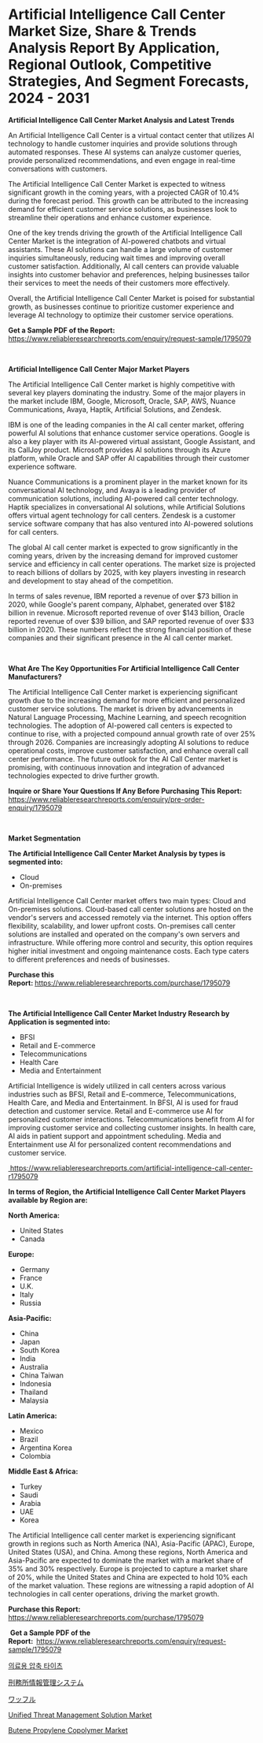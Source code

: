 <p><h1>Artificial Intelligence Call Center Market Size, Share & Trends Analysis Report By Application, Regional Outlook, Competitive Strategies, And Segment Forecasts, 2024 - 2031</h1></p><p><strong>Artificial Intelligence Call Center Market Analysis and Latest Trends</strong></p>
<p><p>An Artificial Intelligence Call Center is a virtual contact center that utilizes AI technology to handle customer inquiries and provide solutions through automated responses. These AI systems can analyze customer queries, provide personalized recommendations, and even engage in real-time conversations with customers.</p><p>The Artificial Intelligence Call Center Market is expected to witness significant growth in the coming years, with a projected CAGR of 10.4% during the forecast period. This growth can be attributed to the increasing demand for efficient customer service solutions, as businesses look to streamline their operations and enhance customer experience.</p><p>One of the key trends driving the growth of the Artificial Intelligence Call Center Market is the integration of AI-powered chatbots and virtual assistants. These AI solutions can handle a large volume of customer inquiries simultaneously, reducing wait times and improving overall customer satisfaction. Additionally, AI call centers can provide valuable insights into customer behavior and preferences, helping businesses tailor their services to meet the needs of their customers more effectively.</p><p>Overall, the Artificial Intelligence Call Center Market is poised for substantial growth, as businesses continue to prioritize customer experience and leverage AI technology to optimize their customer service operations.</p></p>
<p><strong>Get a Sample PDF of the Report:&nbsp;</strong> <a href="https://www.reliableresearchreports.com/enquiry/request-sample/1795079">https://www.reliableresearchreports.com/enquiry/request-sample/1795079</a></p>
<p>&nbsp;</p>
<p><strong>Artificial Intelligence Call Center Major Market Players</strong></p>
<p><p>The Artificial Intelligence Call Center market is highly competitive with several key players dominating the industry. Some of the major players in the market include IBM, Google, Microsoft, Oracle, SAP, AWS, Nuance Communications, Avaya, Haptik, Artificial Solutions, and Zendesk. </p><p>IBM is one of the leading companies in the AI call center market, offering powerful AI solutions that enhance customer service operations. Google is also a key player with its AI-powered virtual assistant, Google Assistant, and its CallJoy product. Microsoft provides AI solutions through its Azure platform, while Oracle and SAP offer AI capabilities through their customer experience software.</p><p>Nuance Communications is a prominent player in the market known for its conversational AI technology, and Avaya is a leading provider of communication solutions, including AI-powered call center technology. Haptik specializes in conversational AI solutions, while Artificial Solutions offers virtual agent technology for call centers. Zendesk is a customer service software company that has also ventured into AI-powered solutions for call centers.</p><p>The global AI call center market is expected to grow significantly in the coming years, driven by the increasing demand for improved customer service and efficiency in call center operations. The market size is projected to reach billions of dollars by 2025, with key players investing in research and development to stay ahead of the competition.</p><p>In terms of sales revenue, IBM reported a revenue of over $73 billion in 2020, while Google's parent company, Alphabet, generated over $182 billion in revenue. Microsoft reported revenue of over $143 billion, Oracle reported revenue of over $39 billion, and SAP reported revenue of over $33 billion in 2020. These numbers reflect the strong financial position of these companies and their significant presence in the AI call center market.</p></p>
<p>&nbsp;</p>
<p><strong>What Are The Key Opportunities For Artificial Intelligence Call Center Manufacturers?</strong></p>
<p><p>The Artificial Intelligence Call Center market is experiencing significant growth due to the increasing demand for more efficient and personalized customer service solutions. The market is driven by advancements in Natural Language Processing, Machine Learning, and speech recognition technologies. The adoption of AI-powered call centers is expected to continue to rise, with a projected compound annual growth rate of over 25% through 2026. Companies are increasingly adopting AI solutions to reduce operational costs, improve customer satisfaction, and enhance overall call center performance. The future outlook for the AI Call Center market is promising, with continuous innovation and integration of advanced technologies expected to drive further growth.</p></p>
<p><strong>Inquire or Share Your Questions If Any Before Purchasing This Report:</strong> <a href="https://www.reliableresearchreports.com/enquiry/pre-order-enquiry/1795079">https://www.reliableresearchreports.com/enquiry/pre-order-enquiry/1795079</a></p>
<p>&nbsp;</p>
<p><strong>Market Segmentation</strong></p>
<p><strong>The Artificial Intelligence Call Center Market Analysis by types is segmented into:</strong></p>
<p><ul><li>Cloud</li><li>On-premises</li></ul></p>
<p><p>Artificial Intelligence Call Center market offers two main types: Cloud and On-premises solutions. Cloud-based call center solutions are hosted on the vendor's servers and accessed remotely via the internet. This option offers flexibility, scalability, and lower upfront costs. On-premises call center solutions are installed and operated on the company's own servers and infrastructure. While offering more control and security, this option requires higher initial investment and ongoing maintenance costs. Each type caters to different preferences and needs of businesses.</p></p>
<p><strong>Purchase this Report:&nbsp;</strong><a href="https://www.reliableresearchreports.com/purchase/1795079">https://www.reliableresearchreports.com/purchase/1795079</a></p>
<p>&nbsp;</p>
<p><strong>The Artificial Intelligence Call Center Market Industry Research by Application is segmented into:</strong></p>
<p><ul><li>BFSI</li><li>Retail and E-commerce</li><li>Telecommunications</li><li>Health Care</li><li>Media and Entertainment</li></ul></p>
<p><p>Artificial Intelligence is widely utilized in call centers across various industries such as BFSI, Retail and E-commerce, Telecommunications, Health Care, and Media and Entertainment. In BFSI, AI is used for fraud detection and customer service. Retail and E-commerce use AI for personalized customer interactions. Telecommunications benefit from AI for improving customer service and collecting customer insights. In health care, AI aids in patient support and appointment scheduling. Media and Entertainment use AI for personalized content recommendations and customer service.</p></p>
<p><a href="https://www.reliableresearchreports.com/artificial-intelligence-call-center-r1795079">&nbsp;https://www.reliableresearchreports.com/artificial-intelligence-call-center-r1795079</a></p>
<p><strong>In terms of Region, the Artificial Intelligence Call Center Market Players available by Region are:</strong></p>
<p>
    <p> <strong> North America: </strong>
        <ul>
            <li>United States</li>
            <li>Canada</li>
        </ul>
        </p> 
    <p> <strong> Europe: </strong>
        <ul>
            <li>Germany</li>
            <li>France</li>
            <li>U.K.</li>
            <li>Italy</li>
            <li>Russia</li>
        </ul>
        </p> 
    <p> <strong> Asia-Pacific: </strong>
        <ul>
            <li>China</li>
            <li>Japan</li>
            <li>South Korea</li>
            <li>India</li>
            <li>Australia</li>
            <li>China Taiwan</li>
            <li>Indonesia</li>
            <li>Thailand</li>
            <li>Malaysia</li>
        </ul>
        </p> 
    <p> <strong> Latin America: </strong>
        <ul>
            <li>Mexico</li>
            <li>Brazil</li>
            <li>Argentina Korea</li>
            <li>Colombia</li>
        </ul>
        </p> 
    <p> <strong> Middle East & Africa: </strong>
        <ul>
            <li>Turkey</li>
            <li>Saudi</li>
            <li>Arabia</li>
            <li>UAE</li>
            <li>Korea</li>
        </ul>
    </p>
    </p>
<p><p>The Artificial Intelligence call center market is experiencing significant growth in regions such as North America (NA), Asia-Pacific (APAC), Europe, United States (USA), and China. Among these regions, North America and Asia-Pacific are expected to dominate the market with a market share of 35% and 30% respectively. Europe is projected to capture a market share of 20%, while the United States and China are expected to hold 10% each of the market valuation. These regions are witnessing a rapid adoption of AI technologies in call center operations, driving the market growth.</p></p>
<p><strong>Purchase this Report: </strong><a href="https://www.reliableresearchreports.com/purchase/1795079">https://www.reliableresearchreports.com/purchase/1795079</a></p>
<p>&nbsp;<strong>Get a Sample PDF of the Report:&nbsp;&nbsp;</strong><a href="https://www.reliableresearchreports.com/enquiry/request-sample/1795079">https://www.reliableresearchreports.com/enquiry/request-sample/1795079</a></p>
<p><strong></strong></p>
<p><p><a href="https://medium.com/@obiemante1922/%EC%9D%98%EB%A3%8C%EC%9A%A9-%EC%95%95%EC%B6%95-%ED%83%80%EC%9D%B4%EC%B8%A0-%EC%8B%9C%EC%9E%A5-%EB%B6%84%EC%84%9D-%EA%B8%80%EB%A1%9C%EB%B2%8C-%EC%82%B0%EC%97%85-%EC%A0%84%EB%A7%9D-%EB%B0%8F-%EC%98%88%EC%B8%A1-2024%EB%85%84%EB%B6%80%ED%84%B0-2031%EB%85%84%EA%B9%8C%EC%A7%80-651346d8e2dd">의료용 압축 타이츠</a></p><p><a href="https://medium.com/@addiehirthe05/%E5%88%91%E5%8B%99%E6%89%80%E6%83%85%E5%A0%B1%E7%AE%A1%E7%90%86%E3%82%B7%E3%82%B9%E3%83%86%E3%83%A0%E5%B8%82%E5%A0%B4-%E3%82%BF%E3%82%A4%E3%83%97-%E3%82%A2%E3%83%97%E3%83%AA%E3%82%B1%E3%83%BC%E3%82%B7%E3%83%A7%E3%83%B3-%E5%9C%B0%E7%90%86%E3%81%AB%E3%82%88%E3%82%8B%E5%8C%85%E6%8B%AC%E7%9A%84%E3%81%AA%E8%A9%95%E4%BE%A1-0a547e9967c1">刑務所情報管理システム</a></p><p><a href="https://medium.com/@jaylonlesch1993/%E3%83%AF%E3%83%83%E3%83%95%E3%83%AB%E5%B8%82%E5%A0%B4%E3%81%AE%E6%B4%9E%E5%AF%9F-%E5%B8%82%E5%A0%B4%E5%8B%95%E5%90%91-%E6%88%90%E9%95%B7-2024%E5%B9%B4%E3%81%8B%E3%82%892031%E5%B9%B4%E3%81%BE%E3%81%A7%E3%81%AE%E4%BA%88%E6%B8%AC-a5f38ac6feab">ワッフル</a></p><p><a href="https://github.com/RosemarieLeffler2023/Market-Research-Report-List-1/blob/main/unified-threat-management-solution-market.md">Unified Threat Management Solution Market</a></p><p><a href="https://www.linkedin.com/pulse/butene-propylene-copolymer-market-research-report-provides-qc4he">Butene Propylene Copolymer Market</a></p></p>